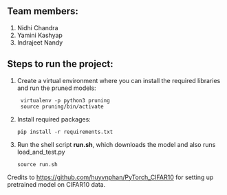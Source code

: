 ## Team members:
1. Nidhi Chandra
2. Yamini Kashyap
3. Indrajeet Nandy

## Steps to run the project:
1. Create a virtual environment where you can install the required libraries and run the pruned models:

        
        virtualenv -p python3 pruning
        source pruning/bin/activate
        

2. Install required packages:

      ```
      pip install -r requirements.txt
      ```
3. Run the shell script **run.sh**, which downloads the model and also runs load_and_test.py

      ```
      source run.sh
      ```
      
Credits to https://github.com/huyvnphan/PyTorch_CIFAR10 for setting up pretrained model on CIFAR10 data.
